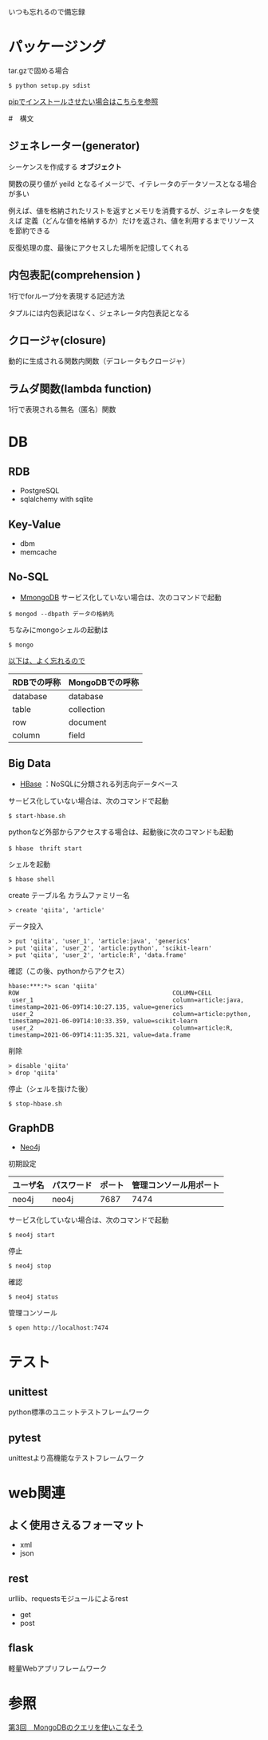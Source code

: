 いつも忘れるので備忘録

# パッケージング
tar.gzで固める場合
```
$ python setup.py sdist
```
[pipでインストールさせたい場合はこちらを参照](https://buildersbox.corp-sansan.com/entry/2019/07/11/110000)

#　構文
## ジェネレーター(generator)

シーケンスを作成する **オブジェクト**

関数の戻り値が yeild となるイメージで、イテレータのデータソースとなる場合が多い

例えば、値を格納されたリストを返すとメモリを消費するが、ジェネレータを使えば 定義（どんな値を格納するか）だけを返され、値を利用するまでリソースを節約できる

反復処理の度、最後にアクセスした場所を記憶してくれる

## 内包表記(comprehension )

1行でforループ分を表現する記述方法

タプルには内包表記はなく、ジェネレータ内包表記となる

## クロージャ(closure)

動的に生成される関数内関数（デコレータもクロージャ）

## ラムダ関数(lambda function)

1行で表現される無名（匿名）関数


# DB
## RDB
- PostgreSQL
- sqlalchemy with sqlite

## Key-Value
- dbm
- memcache

## No-SQL
- [MmongoDB](https://docs.mongodb.com/manual/tutorial/install-mongodb-on-os-x/)
サービス化していない場合は、次のコマンドで起動
```
$ mongod --dbpath データの格納先
```

ちなみにmongoシェルの起動は
```
$ mongo
```

[以下は、よく忘れるので](#参照)

|RDBでの呼称|MongoDBでの呼称|
|:---|:---|
|database|database|
|table|collection|
|row|document|
|column|field|

## Big Data
 - [HBase](https://thinkit.co.jp/article/11882) ：NoSQLに分類される列志向データベース

サービス化していない場合は、次のコマンドで起動
```
$ start-hbase.sh
```

pythonなど外部からアクセスする場合は、起動後に次のコマンドも起動
```
$ hbase　thrift start
```


シェルを起動
```
$ hbase shell
```

create テーブル名 カラムファミリー名
```
> create 'qiita', 'article'
```

データ投入
```
> put 'qiita', 'user_1', 'article:java', 'generics'
> put 'qiita', 'user_2', 'article:python', 'scikit-learn' 
> put 'qiita', 'user_2', 'article:R', 'data.frame' 
```

確認（この後、pythonからアクセス）
```
hbase:***:*> scan 'qiita'
ROW                                           COLUMN+CELL                                                                                                                          
 user_1                                       column=article:java, timestamp=2021-06-09T14:10:27.135, value=generics                                                               
 user_2                                       column=article:python, timestamp=2021-06-09T14:10:33.359, value=scikit-learn                                                         
 user_2                                       column=article:R, timestamp=2021-06-09T14:11:35.321, value=data.frame     
```

削除
```
> disable 'qiita'
> drop 'qiita'
```

停止（シェルを抜けた後）
```
$ stop-hbase.sh
```

## GraphDB
 - [Neo4j](https://neo4j.com/docs/api/python-driver/current/)

初期設定

|ユーザ名|パスワード|ポート|管理コンソール用ポート|
|:---|:---|:---|:---|
|neo4j|neo4j|7687|7474|


サービス化していない場合は、次のコマンドで起動
```
$ neo4j start
```

停止
```
$ neo4j stop
```

確認
```
$ neo4j status
```

管理コンソール
```
$ open http://localhost:7474
```

# テスト
## unittest
python標準のユニットテストフレームワーク

## pytest
unittestより高機能なテストフレームワーク

# web関連
## よく使用さえるフォーマット
- xml
- json

## rest
urllib、requestsモジュールによるrest
- get
- post

## flask
軽量Webアプリフレームワーク


# 参照
[第3回　MongoDBのクエリを使いこなそう](https://gihyo.jp/dev/serial/01/mongodb/0003)

